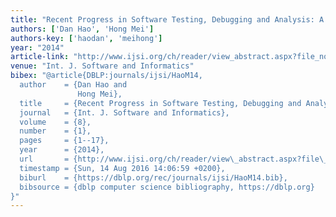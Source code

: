```yaml
---
title: "Recent Progress in Software Testing, Debugging and Analysis: A Survey."
authors: ['Dan Hao', 'Hong Mei']
authors-key: ['haodan', 'meihong']
year: "2014"
article-link: "http://www.ijsi.org/ch/reader/view_abstract.aspx?file_no=i180"
venue: "Int. J. Software and Informatics"
bibex: "@article{DBLP:journals/ijsi/HaoM14,
  author    = {Dan Hao and
               Hong Mei},
  title     = {Recent Progress in Software Testing, Debugging and Analysis: {A} Survey},
  journal   = {Int. J. Software and Informatics},
  volume    = {8},
  number    = {1},
  pages     = {1--17},
  year      = {2014},
  url       = {http://www.ijsi.org/ch/reader/view\_abstract.aspx?file\_no=i180},
  timestamp = {Sun, 14 Aug 2016 14:06:59 +0200},
  biburl    = {https://dblp.org/rec/journals/ijsi/HaoM14.bib},
  bibsource = {dblp computer science bibliography, https://dblp.org}
}"
---
```

